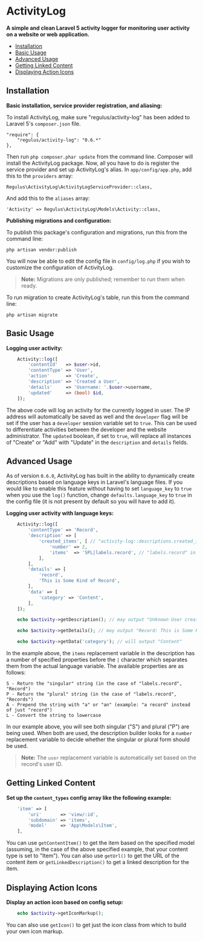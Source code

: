 ActivityLog
===========

**A simple and clean Laravel 5 activity logger for monitoring user activity on a website or web application.**

- [Installation](#installation)
- [Basic Usage](#basic-usage)
- [Advanced Usage](#advanced-usage)
- [Getting Linked Content](#linked-content)
- [Displaying Action Icons](#action-icons)

<a name="installation"></a>
## Installation

**Basic installation, service provider registration, and aliasing:**

To install ActivityLog, make sure "regulus/activity-log" has been added to Laravel 5's `composer.json` file.

	"require": {
		"regulus/activity-log": "0.6.*"
	},

Then run `php composer.phar update` from the command line. Composer will install the ActivityLog package. Now, all you have to do is register the service provider and set up ActivityLog's alias. In `app/config/app.php`, add this to the `providers` array:

	Regulus\ActivityLog\ActivityLogServiceProvider::class,

And add this to the `aliases` array:

	'Activity' => Regulus\ActivityLog\Models\Activity::class,

**Publishing migrations and configuration:**

To publish this package's configuration and migrations, run this from the command line:

	php artisan vendor:publish

You will now be able to edit the config file in `config/log.php` if you wish to customize the configuration of ActivityLog.

> **Note:** Migrations are only published; remember to run them when ready.

To run migration to create ActivityLog's table, run this from the command line:

	php artisan migrate

<a name="basic-usage"></a>
## Basic Usage

**Logging user activity:**

```php
	Activity::log([
		'contentId'   => $user->id,
		'contentType' => 'User',
		'action'      => 'Create',
		'description' => 'Created a User',
		'details'     => 'Username: '.$user->username,
		'updated'     => (bool) $id,
	]);
```

The above code will log an activity for the currently logged in user. The IP address will automatically be saved as well and the `developer` flag will be set if the user has a `developer` session variable set to `true`. This can be used to differentiate activities between the developer and the website administrator. The `updated` boolean, if set to `true`, will replace all instances of "Create" or "Add" with "Update" in the `description` and `details` fields.

<a name="advanced-usage"></a>
## Advanced Usage

As of version `0.6.0`, ActivityLog has built in the ability to dynamically create descriptions based on language keys in Laravel's language files. If you would like to enable this feature without having to set `language_key` to `true` when you use the `log()` function, change `defaults.language_key` to `true` in the config file (it is not present by default so you will have to add it).

**Logging user activity with language keys:**

```php
	Activity::log([
		'contentType' => 'Record',
		'description' => [
			'created_items', [ // "activity-log::descriptions.created_items" is ":user created :number :items."
				'number' => 2,
				'items'  => 'SPL|labels.record', // "labels.record" in this example has a string of "Record|Records"
			],
		],
		'details' => [
			'record',
			'This is Some Kind of Record',
		],
		'data' => [
			'category' => 'Content',
		],
	]);

	echo $activity->getDescription(); // may output "Unknown User created 2 records."

	echo $activity->getDetails(); // may output "Record: This is Some Kind of Record"

	echo $activity->getData('category'); // will output "Content"
```

In the example above, the `items` replacement variable in the description has a number of specified properties before the `|` character which separates them from the actual language variable. The available properties are as follows:

	S - Return the "singular" string (in the case of "labels.record", "Record")
	P - Return the "plural" string (in the case of "labels.record", "Records")
	A - Prepend the string with "a" or "an" (example: "a record" instead of just "record")
	L - Convert the string to lowercase

In our example above, you will see both singular ("S") and plural ("P") are being used. When both are used, the description builder looks for a `number` replacement variable to decide whether the singular or plural form should be used.

> **Note:** The `user` replacement variable is automatically set based on the record's user ID.

<a name="linked-content"></a>
## Getting Linked Content

**Set up the `content_types` config array like the following example:**

```php
	'item' => [
		'uri'       => 'view/:id',
		'subdomain' => 'items',
		'model'     => 'App\Models\Item',
	],
```

You can use `getContentItem()` to get the item based on the specified model (assuming, in the case of the above specified example, that your content type is set to "Item"). You can also use `getUrl()` to get the URL of the content item or `getLinkedDescription()` to get a linked description for the item.

<a name="action-icons"></a>
## Displaying Action Icons

**Display an action icon based on config setup:**

```php
	echo $activity->getIconMarkup();
```

You can also use `getIcon()` to get just the icon class from which to build your own icon markup.